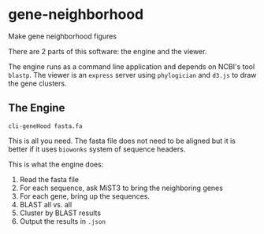 # gene-neighborhood
Make gene neighborhood figures

There are 2 parts of this software: the engine and the viewer.

The engine runs as a command line application and depends on NCBI's tool `blastp`. The viewer is an `express` server using `phylogician` and `d3.js` to draw the gene clusters.

## The Engine

`cli-geneHood fasta.fa`

This is all you need. The fasta file does not need to be aligned but it is better if it uses `biowonks` system of sequence headers.

This is what the engine does:

1. Read the fasta file
2. For each sequence, ask MiST3 to bring the neighboring genes
3. For each gene, bring up the sequences.
4. BLAST all vs. all
5. Cluster by BLAST results
6. Output the results in `.json`
